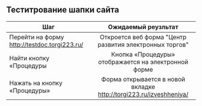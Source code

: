 ## Теститрование шапки сайта
| Шаг           | Ожидаемый реузльтат            | 
| -------------                                  |:------------------:                                               | 
| Перейти на форму http://testdoc.torgi223.ru/   | Откроется веб форма "Центр развития электронных торгов"           | 
| Найти кнопку «Процедуры                        | Кнопка «Процедуры» отображается на  электронной форме             |
| Нажать на кнопку «Процедуры»                   | Форма открывается в новой вкладке http://torgi223.ru/izveshheniya/| 
